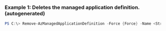 ### Example 1: Deletes the managed application definition. (autogenerated)
```powershell
PS C:\> Remove-AzManagedApplicationDefinition -Force {Force} -Name <String> -ResourceGroupName MyResourceGroup
```


